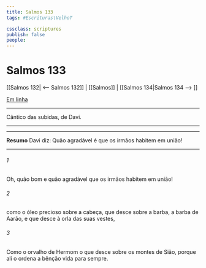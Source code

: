 ```yaml
---
title: Salmos 133
tags: #Escrituras\VelhoT

cssclass: scriptures
publish: false
people:
---
```


# Salmos 133
[[Salmos 132| <-- Salmos 132]] | [[Salmos]] | [[Salmos 134|Salmos 134 --> ]]

[Em linha](https://churchofjesuschrist.org/study/scriptures/ot/ps/133?lang=por)

---
Cântico das subidas, de Davi.

---

---
__Resumo__
Davi diz: Quão agradável é que os irmãos habitem em união!

---
###### 1 
Oh, quão bom e quão agradável  que os irmãos habitem em união!

###### 2 
 como o óleo precioso sobre a cabeça, que desce sobre a barba, a barba de Aarão, e que desce à orla das suas vestes,

###### 3 
Como o orvalho de Hermom  o  que desce sobre os montes de Sião, porque ali o  ordena a bênção  vida para sempre.

